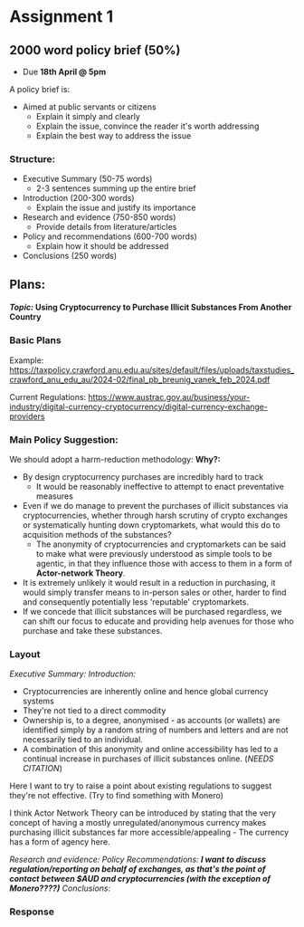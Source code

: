 
# Assignment 1
## 2000 word policy brief (50%)
- Due **18th April @ 5pm**


 A policy brief is:
- Aimed at public servants or citizens
	- Explain it simply and clearly
	- Explain the issue, convince the reader it's worth addressing
	- Explain the best way to address the issue



### Structure:
- Executive Summary (50-75 words)
	- 2-3 sentences summing up the entire brief
- Introduction (200-300 words)
	- Explain the issue and justify its importance
- Research and evidence (750-850 words)
	- Provide details from literature/articles
- Policy and recommendations (600-700 words)
	- Explain how it should be addressed
- Conclusions (250 words)


## Plans:

#### *Topic:* Using Cryptocurrency to Purchase Illicit Substances From Another Country

### Basic Plans

Example: https://taxpolicy.crawford.anu.edu.au/sites/default/files/uploads/taxstudies_crawford_anu_edu_au/2024-02/final_pb_breunig_vanek_feb_2024.pdf


Current Regulations: https://www.austrac.gov.au/business/your-industry/digital-currency-cryptocurrency/digital-currency-exchange-providers


### Main Policy Suggestion:
We should adopt a harm-reduction methodology:
**Why?:**
- By design cryptocurrency purchases are incredibly hard to track
	- It would be reasonably ineffective to attempt to enact preventative measures
- Even if we do manage to prevent the purchases of illicit substances via cryptocurrencies, whether through harsh scrutiny of crypto exchanges or systematically hunting down cryptomarkets, what would this do to acquisition methods of the substances?
	- The anonymity of cryptocurrencies and cryptomarkets can be said to make what were previously understood as simple tools to be agentic, in that they influence those with access to them in a form of **Actor-network Theory**.
- It is extremely unlikely it would result in a reduction in purchasing, it would simply transfer means to in-person sales or other, harder to find and consequently potentially less 'reputable' cryptomarkets.
- If we concede that illicit substances will be purchased regardless, we can shift our focus to educate and providing help avenues for those who purchase and take these substances.

### Layout
*Executive Summary:*
*Introduction:*
- Cryptocurrencies are inherently online and hence global currency systems
- They're not tied to a direct commodity
- Ownership is, to a degree, anonymised - as accounts (or wallets) are identified simply by a random string of numbers and letters and are not necessarily tied to an individual.
- A combination of this anonymity and online accessibility has led to a continual increase in purchases of illicit substances online. (*NEEDS CITATION*)

Here I want to try to raise a point about existing regulations to suggest they're not effective. (Try to find something with Monero)

I think Actor Network Theory can be introduced by stating that the very concept of having a mostly unregulated/anonymous currency makes purchasing illicit substances far more accessible/appealing - The currency has a form of agency here.

*Research and evidence:*
*Policy Recommendations:*
***I want to discuss regulation/reporting on behalf of exchanges, as that's the point of contact between $AUD and cryptocurrencies (with the exception of Monero????)***
*Conclusions:*


### Response
